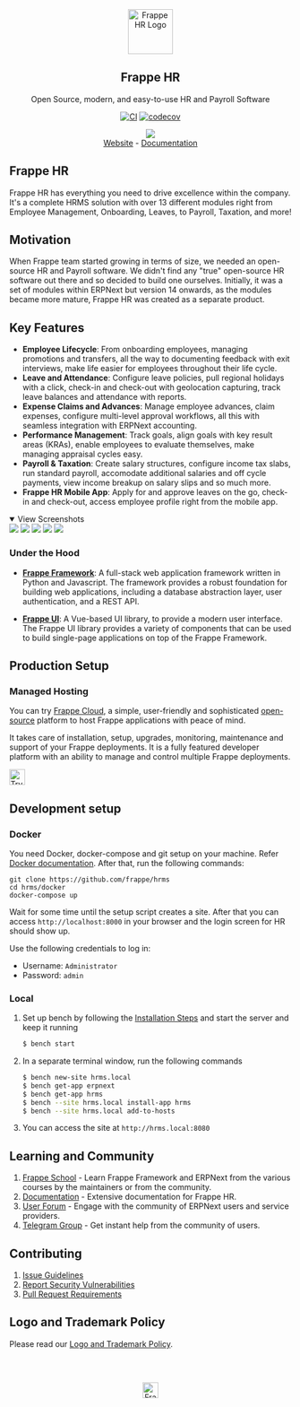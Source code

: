 <div align="center">
	<a href="https://frappe.io/hr">
		<img src=".github/frappe-hr-logo.png" height="80px" width="80px" alt="Frappe HR Logo">
	</a>
	<h2>Frappe HR</h2>
	<p align="center">
		<p>Open Source, modern, and easy-to-use HR and Payroll Software</p>
	</p>

[![CI](https://github.com/frappe/hrms/actions/workflows/ci.yml/badge.svg?branch=develop)](https://github.com/frappe/hrms/actions/workflows/ci.yml)
[![codecov](https://codecov.io/gh/frappe/hrms/branch/develop/graph/badge.svg?token=0TwvyUg3I5)](https://codecov.io/gh/frappe/hrms)

</div>

<div align="center">
	<img src=".github/hrms-hero.png"/>
</div>

<div align="center">
	<a href="https://frappe.io/hr">Website</a>
	-
	<a href="https://docs.frappe.io/hr/introduction">Documentation</a>
</div>

## Frappe HR

Frappe HR has everything you need to drive excellence within the company. It's a complete HRMS solution with over 13 different modules right from Employee Management, Onboarding, Leaves, to Payroll, Taxation, and more!

## Motivation
When Frappe team started growing in terms of size, we needed an open-source HR and Payroll software. We didn't find any "true" open-source HR software out there and so decided to build one ourselves.
Initially, it was a set of modules within ERPNext but version 14 onwards, as the modules became more mature, Frappe HR was created as a separate product.

## Key Features

- **Employee Lifecycle**: From onboarding employees, managing promotions and transfers, all the way to documenting feedback with exit interviews, make life easier for employees throughout their life cycle.
- **Leave and Attendance**: Configure leave policies, pull regional holidays with a click, check-in and check-out with geolocation capturing, track leave balances and attendance with reports.
- **Expense Claims and Advances**: Manage employee advances, claim expenses, configure multi-level approval workflows, all this with seamless integration with ERPNext accounting.
- **Performance Management**: Track goals, align goals with key result areas (KRAs), enable employees to evaluate themselves, make managing appraisal cycles easy.
- **Payroll & Taxation**: Create salary structures, configure income tax slabs, run standard payroll, accomodate additional salaries and off cycle payments, view income breakup on salary slips and so much more.
- **Frappe HR Mobile App**: Apply for and approve leaves on the go, check-in and check-out, access employee profile right from the mobile app.

<details open>

<summary>View Screenshots</summary>
	<img src=".github/hrms-appraisal.png"/>
	<img src=".github/hrms-requisition.png"/>
	<img src=".github/hrms-attendance.png"/>
	<img src=".github/hrms-salary.png"/>
	<img src=".github/hrms-pwa.png"/>
</details>

### Under the Hood

- [**Frappe Framework**](https://github.com/frappe/frappe): A full-stack web application framework written in Python and Javascript. The framework provides a robust foundation for building web applications, including a database abstraction layer, user authentication, and a REST API.

- [**Frappe UI**](https://github.com/frappe/frappe-ui): A Vue-based UI library, to provide a modern user interface. The Frappe UI library provides a variety of components that can be used to build single-page applications on top of the Frappe Framework.

## Production Setup

### Managed Hosting

You can try [Frappe Cloud](https://frappecloud.com), a simple, user-friendly and sophisticated [open-source](https://github.com/frappe/press) platform to host Frappe applications with peace of mind.

It takes care of installation, setup, upgrades, monitoring, maintenance and support of your Frappe deployments. It is a fully featured developer platform with an ability to manage and control multiple Frappe deployments.

<div>
	<a href="https://frappecloud.com/hrms/signup" target="_blank">
		<picture>
			<source media="(prefers-color-scheme: dark)" srcset="https://frappe.io/files/try-on-fc-white.png">
			<img src="https://frappe.io/files/try-on-fc-black.png" alt="Try on Frappe Cloud" height="28" />
		</picture>
	</a>
</div>


## Development setup
### Docker
You need Docker, docker-compose and git setup on your machine. Refer [Docker documentation](https://docs.docker.com/). After that, run the following commands:
```
git clone https://github.com/frappe/hrms
cd hrms/docker
docker-compose up
```

Wait for some time until the setup script creates a site. After that you can access `http://localhost:8000` in your browser and the login screen for HR should show up.

Use the following credentials to log in:

- Username: `Administrator`
- Password: `admin`

### Local

1. Set up bench by following the [Installation Steps](https://frappeframework.com/docs/user/en/installation) and start the server and keep it running
	```sh
	$ bench start
	```
2. In a separate terminal window, run the following commands
	```sh
	$ bench new-site hrms.local
	$ bench get-app erpnext
	$ bench get-app hrms
	$ bench --site hrms.local install-app hrms
	$ bench --site hrms.local add-to-hosts
	```
3. You can access the site at `http://hrms.local:8080`

## Learning and Community

1. [Frappe School](https://frappe.school) - Learn Frappe Framework and ERPNext from the various courses by the maintainers or from the community.
2. [Documentation](https://docs.frappe.io/hr) - Extensive documentation for Frappe HR.
3. [User Forum](https://discuss.erpnext.com/) - Engage with the community of ERPNext users and service providers.
4. [Telegram Group](https://t.me/frappehr) - Get instant help from the community of users.


## Contributing

1. [Issue Guidelines](https://github.com/frappe/erpnext/wiki/Issue-Guidelines)
1. [Report Security Vulnerabilities](https://erpnext.com/security)
1. [Pull Request Requirements](https://github.com/frappe/erpnext/wiki/Contribution-Guidelines)


## Logo and Trademark Policy

Please read our [Logo and Trademark Policy](TRADEMARK_POLICY.md).

<br />
<br />
<div align="center" style="padding-top: 0.75rem;">
	<a href="https://frappe.io" target="_blank">
		<picture>
			<source media="(prefers-color-scheme: dark)" srcset="https://frappe.io/files/Frappe-white.png">
			<img src="https://frappe.io/files/Frappe-black.png" alt="Frappe Technologies" height="28"/>
		</picture>
	</a>
</div>

